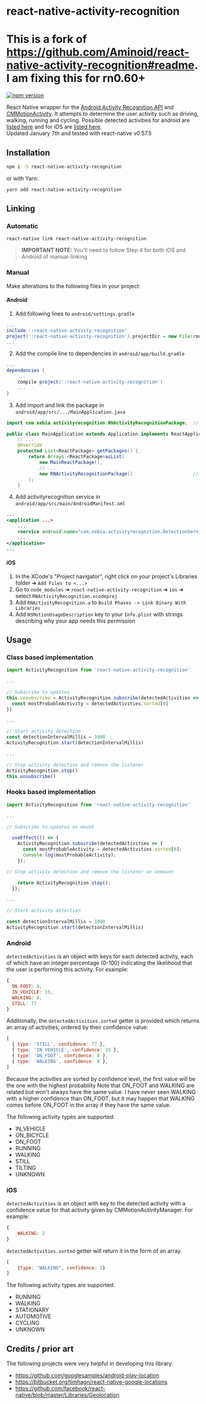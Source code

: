# react-native-activity-recognition
# This is a fork of https://github.com/Aminoid/react-native-activity-recognition#readme. I am fixing this for rn0.60+
[![npm version][npm shield]][npm url]

React Native wrapper for the [Android Activity Recognition API][1] and [CMMotionActivity][3]. It attempts to determine the user activity such as
driving, walking, running and cycling. Possible detected activities for android are [listed here][2] and for iOS are [listed here][3].<br/>
Updated January 7th and tested with react-native v0.57.5

[1]: https://developers.google.com/android/reference/com/google/android/gms/location/ActivityRecognition
[2]: https://developers.google.com/android/reference/com/google/android/gms/location/DetectedActivity
[3]: https://developer.apple.com/reference/coremotion/cmmotionactivity
[4]: https://facebook.github.io/react-native/docs/linking-libraries-ios.html#manual-linking

[npm shield]: https://img.shields.io/npm/v/react-native-activity-recognition.svg
[npm url]: https://www.npmjs.com/package/react-native-activity-recognition

## Installation

```bash
npm i -S react-native-activity-recognition
```

or with Yarn:

```bash
yarn add react-native-activity-recognition
```

## Linking

### Automatic

`react-native link react-native-activity-recognition`

> **IMPORTANT NOTE:** You'll need to follow Step 4 for both iOS and Android of manual-linking

### Manual

Make alterations to the following files in your project:

#### Android

1. Add following lines to `android/settings.gradle`
```gradle
...
include ':react-native-activity-recognition'
project(':react-native-activity-recognition').projectDir = new File(rootProject.projectDir, '../node_modules/react-native-activity-recognition/android')
...
```

2. Add the compile line to dependencies in `android/app/build.gradle`
```gradle
...
dependencies {
    ...
    compile project(':react-native-activity-recognition')
    ...
}
```

3. Add import and link the package in `android/app/src/.../MainApplication.java`
```java
import com.xebia.activityrecognition.RNActivityRecognitionPackage;  // <--- add import

public class MainApplication extends Application implements ReactApplication {
    // ...
    @Override
    protected List<ReactPackage> getPackages() {
        return Arrays.<ReactPackage>asList(
            new MainReactPackage(),
            // ...
            new RNActivityRecognitionPackage()                      // <--- add package
        );
    }
```

4. Add activityrecognition service in `android/app/src/main/AndroidManifest.xml`
```xml
...
<application ...>
    ...
    <service android:name="com.xebia.activityrecognition.DetectionService"/>
    ...
</application>
...
```

#### iOS

1. In the XCode's "Project navigator", right click on your project's Libraries folder ➜ `Add Files to <...>`
2. Go to `node_modules` ➜ `react-native-activity-recognition` ➜ `ios` ➜ select `RNActivityRecognition.xcodeproj`
3. Add `RNActivityRecognition.a` to `Build Phases -> Link Binary With Libraries`
4. Add `NSMotionUsageDescription` key to your `Info.plist` with strings describing why your app needs this permission


## Usage 
### Class based implementation

```js
import ActivityRecognition from 'react-native-activity-recognition'

...

// Subscribe to updates
this.unsubscribe = ActivityRecognition.subscribe(detectedActivities => {
  const mostProbableActivity = detectedActivities.sorted[0]
})

...

// Start activity detection
const detectionIntervalMillis = 1000
ActivityRecognition.start(detectionIntervalMillis)

...

// Stop activity detection and remove the listener
ActivityRecognition.stop()
this.unsubscribe()
```

### Hooks based implementation

```js
import ActivityRecognition from 'react-native-activity-recognition'

...

// Subscribe to updates on mount

  useEffect(() => {
    ActivityRecognition.subscribe(detectedActivities => {
      const mostProbableActivity = detectedActivities.sorted[0];
      console.log(mostProbableActivity);
    });

// Stop activity detection and remove the listener on unmount

    return ActivityRecognition.stop();
  });

...

// Start activity detection

const detectionIntervalMillis = 1000
ActivityRecognition.start(detectionIntervalMillis)

```

### Android

`detectedActivities` is an object with keys for each detected activity, each of which have an integer percentage (0-100) indicating the likelihood that the user is performing this activity. For example:

```js
{
  ON_FOOT: 8,
  IN_VEHICLE: 15,
  WALKING: 8,
  STILL: 77
}
```

Additionally, the `detectedActivities.sorted` getter is provided which returns an array of activities, ordered by their
confidence value:

```js
[
  { type: 'STILL', confidence: 77 },
  { type: 'IN_VEHICLE', confidence: 15 },
  { type: 'ON_FOOT', confidence: 8 },
  { type: 'WALKING', confidence: 8 },
]
```

Because the activities are sorted by confidence level, the first value will be the one with the highest probability
Note that ON_FOOT and WALKING are related but won't always have the same value. I have never seen WALKING with a higher
confidence than ON_FOOT, but it may happen that WALKING comes before ON_FOOT in the array if they have the same value.

The following activity types are supported:

- IN_VEHICLE
- ON_BICYCLE
- ON_FOOT
- RUNNING
- WALKING
- STILL
- TILTING
- UNKNOWN

### iOS

`detectedActivities` is an object with key to the detected activity with a confidence value for that activity given by CMMotionActivityManager. For example:
```js
{
    WALKING: 2
}
```

`detectedActivities.sorted` getter will return it in the form of an array.
```js
[
    {type: "WALKING", confidence: 2}
]
```

The following activity types are supported:

- RUNNING
- WALKING
- STATIONARY
- AUTOMOTIVE
- CYCLING
- UNKNOWN

## Credits / prior art

The following projects were very helpful in developing this library:

- https://github.com/googlesamples/android-play-location
- https://bitbucket.org/timhagn/react-native-google-locations
- https://github.com/facebook/react-native/blob/master/Libraries/Geolocation
